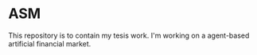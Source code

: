 # ASM

This repository is to contain my tesis work. I'm working on a agent-based artificial financial market. 

